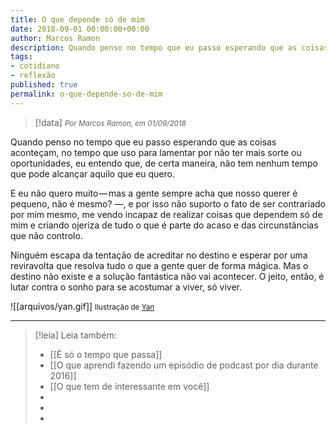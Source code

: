 ```yaml
---
title: O que depende só de mim
date: 2018-09-01 00:00:00+00:00
author: Marcos Ramon
description: Quando penso no tempo que eu passo esperando que as coisas aconteçam
tags:
- cotidiano
- reflexão
published: true
permalink: o-que-depende-so-de-mim
---
```

> [!data] <small><i>Por Marcos Ramon, em 01/09/2018</i></small>

Quando penso no tempo que eu passo esperando que as coisas aconteçam, no tempo que uso para lamentar por não ter mais sorte ou oportunidades, eu entendo que, de certa maneira, não tem nenhum tempo que pode alcançar aquilo que eu quero.

E eu não quero muito — mas a gente sempre acha que nosso querer é pequeno, não é mesmo? —, e por isso não suporto o fato de ser contrariado por mim mesmo, me vendo incapaz de realizar coisas que dependem só de mim e criando ojeriza de tudo o que é parte do acaso e das circunstâncias que não controlo.

Ninguém escapa da tentação de acreditar no destino e esperar por uma reviravolta que resolva tudo o que a gente quer de forma mágica. Mas o destino não existe e a solução fantástica não vai acontecer. O jeito, então, é lutar contra o sonho para se acostumar a viver, só viver.

![[arquivos/yan.gif]]
<small>Ilustração de <a href="https://www.yandanwong.com/">Yan</a></small>




---
> [!leia] Leia também:
> - [[É só o tempo que passa]]
> - [[O que aprendi fazendo um episódio de podcast por dia durante 2016]]
> - [[O que tem de interessante em você]]
> -
> -
> -